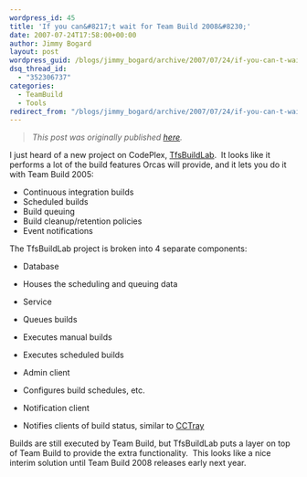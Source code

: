 ```yaml
---
wordpress_id: 45
title: 'If you can&#8217;t wait for Team Build 2008&#8230;'
date: 2007-07-24T17:58:00+00:00
author: Jimmy Bogard
layout: post
wordpress_guid: /blogs/jimmy_bogard/archive/2007/07/24/if-you-can-t-wait-for-team-build-2008.aspx
dsq_thread_id:
  - "352306737"
categories:
  - TeamBuild
  - Tools
redirect_from: "/blogs/jimmy_bogard/archive/2007/07/24/if-you-can-t-wait-for-team-build-2008.aspx/"
---
```

> _This post was originally published [here](http://grabbagoft.blogspot.com/2007/07/if-you-can-wait-for-team-build-2008.html)._

I just heard of a new project on CodePlex, [TfsBuildLab](http://www.codeplex.com/tfsbuildlab/).&nbsp; It looks like it performs a lot of the build features Orcas will provide, and it lets you do it with Team Build 2005:

  * Continuous integration builds
  * Scheduled builds
  * Build queuing
  * Build cleanup/retention policies
  * Event notifications

The TfsBuildLab&nbsp;project is broken into&nbsp;4 separate components:

  * Database
  * Houses the scheduling and queuing data

  * Service
  * Queues builds
  * Executes manual builds
  * Executes scheduled builds

  * Admin client
  * Configures build schedules, etc.

  * Notification client
  * Notifies clients of build status, similar to [CCTray](http://confluence.public.thoughtworks.org/display/CCNET/CCTray)

Builds are still executed by Team Build, but TfsBuildLab puts a layer on top of Team Build to provide the extra functionality.&nbsp; This looks like a nice interim solution until Team Build 2008 releases early next year.